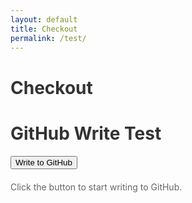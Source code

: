 ```yaml
---
layout: default
title: Checkout
permalink: /test/
---
```


# Checkout


  <title>GitHub Write Test</title>
  <style>
    h1 {
      color: #333;
    }

    button {
      background-color: #007bff;
      color: #fff;
      padding: 10px 20px;
      font-size: 16px;
      border: none;
      border-radius: 5px;
      cursor: pointer;
      transition: background-color 0.3s ease;
    }

    button:hover {
      background-color: #0056b3;
    }

    button:active {
      background-color: #003f7f;
    }

    #status {
      margin-top: 20px;
      font-size: 14px;
      color: #666;
    }
  </style>

  <h1>GitHub Write Test</h1>
  <button id="write-button">Write to GitHub</button>
  <p id="status">Click the button to start writing to GitHub.</p>

  <script>
    document.getElementById("write-button").addEventListener("click", async () => {
      const status = document.getElementById("status");
      status.textContent = "Writing to GitHub...";

      // Replace with your GitHub details
      const GITHUB_REPO = "m-cochran/Randomerr";
      const FILE_PATH = "main/orders.json";
      const GITHUB_TOKEN = "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"; // Replace with your GitHub personal access token

      // Data to write to the file
      const dataToWrite = {
        message: "Hello, GitHub!",
        timestamp: new Date().toISOString(),
      };

      try {
        // GitHub API URL for the file
        const url = `https://api.github.com/repos/${GITHUB_REPO}/contents/${FILE_PATH}`;

        // Check if the file already exists
        const getFileResponse = await fetch(url, {
          headers: {
            Authorization: `Bearer ${GITHUB_TOKEN}`,
            Accept: "application/vnd.github.v3+json",
          },
        });

        let sha = null;
        if (getFileResponse.ok) {
          const fileData = await getFileResponse.json();
          sha = fileData.sha; // Get the file's SHA if it exists
        }

        // Prepare the request to write the file
        const response = await fetch(url, {
          method: "PUT",
          headers: {
            Authorization: `Bearer ${GITHUB_TOKEN}`,
            Accept: "application/vnd.github.v3+json",
          },
          body: JSON.stringify({
            message: "Write test file",
            content: btoa(JSON.stringify(dataToWrite, null, 2)), // Base64 encode the content
            sha: sha, // Include the SHA if the file exists
          }),
        });

        if (response.ok) {
          status.textContent = "File written successfully!";
        } else {
          const error = await response.json();
          status.textContent = `Error: ${error.message}`;
        }
      } catch (error) {
        status.textContent = `Error: ${error.message}`;
      }
    });
  </script>
